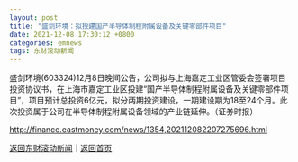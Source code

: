 ```yaml
---
layout: post
title: "盛剑环境：拟投建国产半导体制程附属设备及关键零部件项目"
date: 2021-12-08 17:30:12 +0800
categories: emnews
tags: 东财滚动新闻
---
```


盛剑环境(603324)12月8日晚间公告，公司拟与上海嘉定工业区管委会签署项目投资协议书，在上海市嘉定工业区投建“国产半导体制程附属设备及关键零部件项目”，项目预计总投资6亿元，拟分两期投资建设，一期建设期为18至24个月。此次投资属于公司在半导体制程附属设备领域的产业链延伸。（证券时报）

<http://finance.eastmoney.com/news/1354,202112082207275696.html>

[返回东财滚动新闻](//finews.withounder.com/emnews/)｜[返回首页](//finews.withounder.com/)